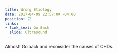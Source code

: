 ```yaml
---
title: Wrong Etiology
date: 2017-04-09 22:57:00 -04:00
position: 22
links:
- link_text: Go Back
  slide: Ultrasound
---
```


Almost! Go back and reconsider the causes of CHDs.
